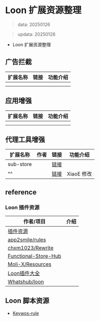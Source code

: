 # Loon 扩展资源整理
> data: 20250126

> updata: 20250126
- Loon 扩展资源整理

## 广告拦截

| 扩展名称 | 链接  | 功能介绍 |
| ---- | --- | ---- |
|      |     |      |
|      |     |      |

## 应用增强

| 扩展名称      | 链接  | 功能介绍 |
| --------- | --- | ---- |
|           |     |      |
|           |     |      |

## 代理工具增强

| 扩展名称      | 作者  | 链接                                                                                                     | 功能介绍     |
| --------- | --- | ------------------------------------------------------------------------------------------------------ | -------- |
| sub-store |     | [链接](https://raw.githubusercontent.com/sub-store-org/Sub-Store/master/config/Loon.plugin)              |          |
| ^^        |     | [链接](https://raw.githubusercontent.com/LaolunsiG/PCR/refs/heads/main/Extensions/Loon/sub-store.plugin) | XiaoE 修改 |

## reference

### Loon 插件资源

| 作者/项目                                                                        | 介绍  |
| ---------------------------------------------------------------------------- | --- |
| [插件资源](http://loon-plugin/)                                                  |     |
| [app2smile/rules](https://github.com/app2smile/rules)                        |     |
| [chxm1023/Rewrite](https://github.com/chxm1023/Rewrite)                      |     |
| [Functional-Store-Hub](https://github.com/I-am-R-E/Functional-Store-Hub)     |     |
| [Moli-X/Resources](https://github.com/Moli-X/Resources)                      |     |
| [Loon插件大全](https://github.com/luestr/ProxyResource/blob/main/README.md/)<br> |     |
| [Whatshub/loon](https://whatshub.top/loon)                                   |     |

## Loon 脚本资源
- [Keywos-rule](https://github.com/Keywos/rule)